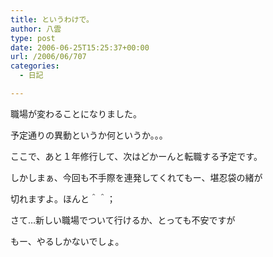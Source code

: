 ```yaml
---
title: というわけで。
author: 八雲
type: post
date: 2006-06-25T15:25:37+00:00
url: /2006/06/707
categories:
  - 日記

---
```

職場が変わることになりました。
  
予定通りの異動というか何というか。。。
  
ここで、あと１年修行して、次はどかーんと転職する予定です。

しかしまぁ、今回も不手際を連発してくれてもー、堪忍袋の緒が
  
切れますよ。ほんと＾＾；

さて…新しい職場でついて行けるか、とっても不安ですが
  
もー、やるしかないでしょ。